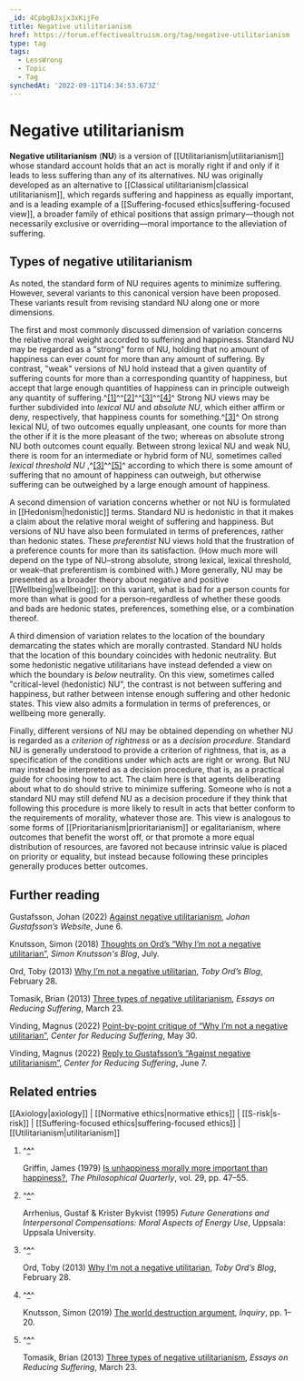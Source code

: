 ```yaml
---
_id: 4Cpbg8Jxjx3xKijFe
title: Negative utilitarianism
href: https://forum.effectivealtruism.org/tag/negative-utilitarianism
type: tag
tags:
  - LessWrong
  - Topic
  - Tag
synchedAt: '2022-09-11T14:34:53.673Z'
---
```

# Negative utilitarianism

**Negative utilitarianism** (**NU**) is a version of [[Utilitarianism|utilitarianism]] whose standard account holds that an act is morally right if and only if it leads to less suffering than any of its alternatives. NU was originally developed as an alternative to [[Classical utilitarianism|classical utilitarianism]], which regards suffering and happiness as equally important, and is a leading example of a [[Suffering-focused ethics|suffering-focused view]], a broader family of ethical positions that assign primary—though not necessarily exclusive or overriding—moral importance to the alleviation of suffering.

Types of negative utilitarianism
--------------------------------

As noted, the standard form of NU requires agents to minimize suffering. However, several variants to this canonical version have been proposed. These variants result from revising standard NU along one or more dimensions.

The first and most commonly discussed dimension of variation concerns the relative moral weight accorded to suffering and happiness. Standard NU may be regarded as a "strong" form of NU, holding that no amount of happiness can ever count for more than any amount of suffering. By contrast, "weak" versions of NU hold instead that a given quantity of suffering counts for more than a corresponding quantity of happiness, but accept that large enough quantities of happiness can in principle outweigh any quantity of suffering.^[\[1\]](#fndrfkstonsb)^^[\[2\]](#fnucvaywvdoj)^^[\[3\]](#fn6uejj4nbzyg)^^[\[4\]](#fnlxvot47rbmn)^ Strong NU views may be further subdivided into *lexical NU* and *absolute NU*, which either affirm or deny, respectively, that happiness counts for something.^[\[3\]](#fn6uejj4nbzyg)^ On strong lexical NU, of two outcomes equally unpleasant, one counts for more than the other if it is the more pleasant of the two; whereas on absolute strong NU both outcomes count equally. Between strong lexical NU and weak NU, there is room for an intermediate or hybrid form of NU, sometimes called *lexical threshold NU* ,^[\[3\]](#fn6uejj4nbzyg)^^[\[5\]](#fnwcb3nt87a1d)^ according to which there is some amount of suffering that no amount of happiness can outweigh, but otherwise suffering can be outweighed by a large enough amount of happiness.

A second dimension of variation concerns whether or not NU is formulated in [[Hedonism|hedonistic]] terms. Standard NU is hedonistic in that it makes a claim about the relative moral weight of suffering and happiness. But versions of NU have also been formulated in terms of preferences, rather than hedonic states. These *preferentist* NU views hold that the frustration of a preference counts for more than its satisfaction. (How much more will depend on the type of NU–strong absolute, strong lexical, lexical threshold, or weak–that preferentism is combined with.) More generally, NU may be presented as a broader theory about negative and positive [[Wellbeing|wellbeing]]: on this variant, what is bad for a person counts for more than what is good for a person–regardless of whether these goods and bads are hedonic states, preferences, something else, or a combination thereof.

A third dimension of variation relates to the location of the boundary demarcating the states which are morally contrasted. Standard NU holds that the location of this boundary coincides with hedonic neutrality. But some hedonistic negative utilitarians have instead defended a view on which the boundary is *below* neutrality. On this view, sometimes called "critical-level (hedonistic) NU", the contrast is not between suffering and happiness, but rather between intense enough suffering and other hedonic states. This view also admits a formulation in terms of preferences, or wellbeing more generally.

Finally, different versions of NU may be obtained depending on whether NU is regarded as a *criterion of rightness* or as a *decision procedure*. Standard NU is generally understood to provide a criterion of rightness, that is, as a specification of the conditions under which acts are right or wrong. But NU may instead be interpreted as a decision procedure, that is, as a practical guide for choosing how to act. The claim here is that agents deliberating about what to do should strive to minimize suffering. Someone who is not a standard NU may still defend NU as a decision procedure if they think that following this procedure is more likely to result in acts that better conform to the requirements of morality, whatever those are. This view is analogous to some forms of [[Prioritarianism|prioritarianism]] or egalitarianism, where outcomes that benefit the worst off, or that promote a more equal distribution of resources, are favored not because intrinsic value is placed on priority or equality, but instead because following these principles generally produces better outcomes.

Further reading
---------------

Gustafsson, Johan (2022) [Against negative utilitarianism](https://johanegustafsson.net/papers/against-negative-utilitarianism.pdf), *Johan Gustafsson’s Website*, June 6.

Knutsson, Simon (2018) [Thoughts on Ord’s “Why I’m not a negative utilitarian”](https://www.simonknutsson.com/thoughts-on-ords-why-im-not-a-negative-utilitarian), *Simon Knutsson's Blog*, July.

Ord, Toby (2013) [Why I’m not a negative utilitarian](http://www.amirrorclear.net/academic/ideas/negative-utilitarianism/), *Toby Ord’s Blog*, February 28.

Tomasik, Brian (2013) [Three types of negative utilitarianism](https://reducing-suffering.org/three-types-of-negative-utilitarianism/), *Essays on Reducing Suffering*, March 23.

Vinding, Magnus (2022) [Point-by-point critique of “Why I’m not a negative utilitarian”](https://centerforreducingsuffering.org/point-by-point-critique-of-why-im-not-a-negative-utilitarian/), *Center for Reducing Suffering*, May 30.

Vinding, Magnus (2022) [Reply to Gustafsson’s “Against negative utilitarianism”](https://centerforreducingsuffering.org/reply-to-gustafsson/), *Center for Reducing Suffering*, June 7.

Related entries
---------------

[[Axiology|axiology]] | [[Normative ethics|normative ethics]] | [[S-risk|s-risk]] | [[Suffering-focused ethics|suffering-focused ethics]] | [[Utilitarianism|utilitarianism]]

1.  ^**[^](#fnrefdrfkstonsb)**^
    
    Griffin, James (1979) [Is unhappiness morally more important than happiness?](http://doi.org/10.2307/2219182), *The Philosophical Quarterly*, vol. 29, pp. 47–55.
    
2.  ^**[^](#fnrefucvaywvdoj)**^
    
    Arrhenius, Gustaf & Krister Bykvist (1995) *Future Generations and Interpersonal Compensations: Moral Aspects of Energy Use*, Uppsala: Uppsala University.
    
3.  ^**[^](#fnref6uejj4nbzyg)**^
    
    Ord, Toby (2013) [Why I’m not a negative utilitarian](http://www.amirrorclear.net/academic/ideas/negative-utilitarianism/), *Toby Ord’s Blog*, February 28.
    
4.  ^**[^](#fnreflxvot47rbmn)**^
    
    Knutsson, Simon (2019) [The world destruction argument](http://doi.org/10.1080/0020174X.2019.1658631), *Inquiry*, pp. 1–20.
    
5.  ^**[^](#fnrefwcb3nt87a1d)**^
    
    Tomasik, Brian (2013) [Three types of negative utilitarianism](https://reducing-suffering.org/three-types-of-negative-utilitarianism/), *Essays on Reducing Suffering*, March 23.